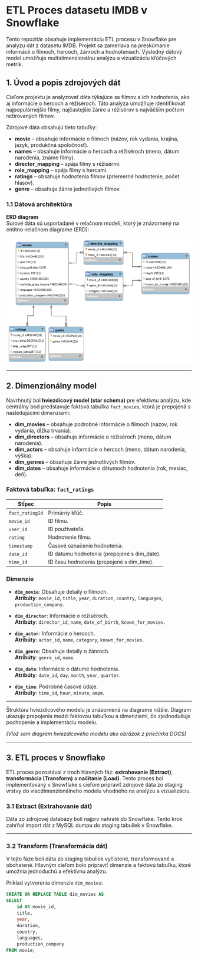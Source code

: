 # ETL Proces datasetu IMDB v Snowflake

Tento repozitár obsahuje implementáciu ETL procesu v Snowflake pre analýzu dát z datasetu IMDB. Projekt sa zameriava na preskúmanie informácií o filmoch, hercoch, žánroch a hodnoteniach. Výsledný dátový model umožňuje multidimenzionálnu analýzu a vizualizáciu kľúčových metrík.

## 1. Úvod a popis zdrojových dát

Cieľom projektu je analyzovať dáta týkajúce sa filmov a ich hodnotenia, ako aj informácie o hercoch a réžiséroch. Táto analýza umožňuje identifikovať najpopulárnejšie filmy, najčastejšie žánre a réžisérov s najväčším počtom režírovaných filmov.

Zdrojové dáta obsahujú tieto tabuľky:

- **movie** – obsahuje informácie o filmoch (názov, rok vydania, krajina, jazyk, produkčná spoločnosť).
- **names** – obsahuje informácie o hercoch a réžiséroch (meno, dátum narodenia, známe filmy).
- **director_mapping** – spája filmy s réžisérmi.
- **role_mapping** – spája filmy s hercami.
- **ratings** – obsahuje hodnotenia filmov (priemerné hodnotenie, počet hlasov).
- **genre** – obsahuje žánre jednotlivých filmov.

### 1.1 Dátová architektúra

**ERD diagram**  
Surové dáta sú usporiadané v relačnom modeli, ktorý je znázornený na entitno-relačnom diagrame (ERD):

![Chinook_ERD](https://github.com/sofa229/IMDb/blob/main/IMDB_ERD.png)

---

## 2. Dimenzionálny model

Navrhnutý bol **hviezdicový model (star schema)** pre efektívnu analýzu, kde centrálny bod predstavuje faktová tabuľka `fact_movies`, ktorá je prepojená s nasledujúcimi dimenziami:

- **dim_movies** – obsahuje podrobné informácie o filmoch (názov, rok vydania, dĺžka trvania).
- **dim_directors** – obsahuje informácie o réžiséroch (meno, dátum narodenia).
- **dim_actors** – obsahuje informácie o hercoch (meno, dátum narodenia, výška).
- **dim_genres** – obsahuje žánre jednotlivých filmov.
- **dim_dates** – obsahuje informácie o dátumoch hodnotenia (rok, mesiac, deň).

### Faktová tabuľka: `fact_ratings`

| Stĺpec           | Popis                                     |
|------------------|-------------------------------------------|
| `fact_ratingId`  | Primárny kľúč.                            |
| `movie_id`       | ID filmu.                                 |
| `user_id`        | ID používateľa.                           |
| `rating`         | Hodnotenie filmu.                         |
| `timestamp`      | Časové označenie hodnotenia.              |
| `date_id`        | ID dátumu hodnotenia (prepojené s dim_date). |
| `time_id`        | ID času hodnotenia (prepojené s dim_time). |

### Dimenzie

- **`dim_movie`**: Obsahuje detaily o filmoch.  
  **Atribúty**: `movie_id`, `title`, `year`, `duration`, `country`, `languages`, `production_company`.

- **`dim_director`**: Informácie o režiséroch.  
  **Atribúty**: `director_id`, `name`, `date_of_birth`, `known_for_movies`.

- **`dim_actor`**: Informácie o hercoch.  
  **Atribúty**: `actor_id`, `name`, `category`, `known_for_movies`.

- **`dim_genre`**: Obsahuje detaily o žánroch.  
  **Atribúty**: `genre_id`, `name`.

- **`dim_date`**: Informácie o dátume hodnotenia.  
  **Atribúty**: `date_id`, `day`, `month`, `year`, `quarter`.

- **`dim_time`**: Podrobné časové údaje.  
  **Atribúty**: `time_id`, `hour`, `minute`, `ampm`.

---

Štruktúra hviezdicového modelu je znázornená na diagrame nižšie. Diagram ukazuje prepojenia medzi faktovou tabuľkou a dimenziami, čo zjednodušuje pochopenie a implementáciu modelu.

*(Vlož sem diagram hviezdicového modelu ako obrázok z priečinka DOCS)*

---

## 3. ETL proces v Snowflake

ETL proces pozostával z troch hlavných fáz: **extrahovanie (Extract)**, **transformácia (Transform)** a **načítanie (Load)**. Tento proces bol implementovaný v Snowflake s cieľom pripraviť zdrojové dáta zo staging vrstvy do viacdimenzionálneho modelu vhodného na analýzu a vizualizáciu.

### 3.1 Extract (Extrahovanie dát)

Dáta zo zdrojovej databázy boli najprv nahraté do Snowflake. Tento krok zahŕňal import dát z MySQL dumpu do staging tabuliek v Snowflake.



---

### 3.2 Transform (Transformácia dát)

V tejto fáze boli dáta zo staging tabuliek vyčistené, transformované a obohatené. Hlavným cieľom bolo pripraviť dimenzie a faktovú tabuľku, ktoré umožnia jednoduchú a efektívnu analýzu.

Príklad vytvorenia dimenzie `dim_movies`:

```sql
CREATE OR REPLACE TABLE dim_movies AS
SELECT 
    id AS movie_id,
    title,
    year,
    duration,
    country,
    languages,
    production_company
FROM movie;
